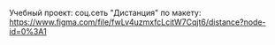 Учебный проект: соц.сеть "Дистанция"
по макету: https://www.figma.com/file/fwLv4uzmxfcLcitW7Cqjt6/distance?node-id=0%3A1